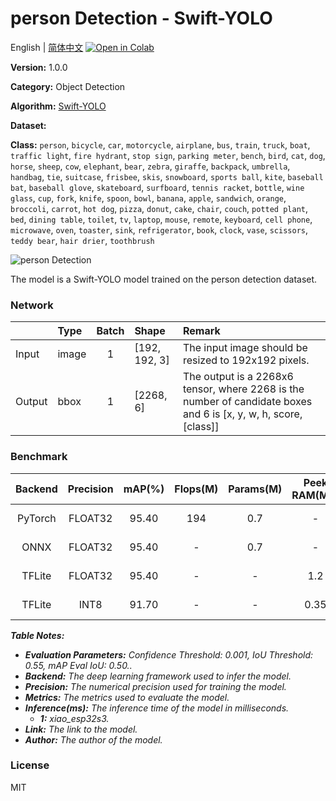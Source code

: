 # person Detection - Swift-YOLO

English | [简体中文](../zh_CN/person_Detection_Swift-YOLO_192.md) [![Open in Colab](https://colab.research.google.com/assets/colab-badge.svg)](https://colab.research.google.com/github/seeed-studio/sscma-model-zoo/blob/main/notebooks/en/person_Detection_Swift-YOLO_192.ipynb)

**Version:** 1.0.0

**Category:** Object Detection

**Algorithm:** [Swift-YOLO](configs/yolov5/swift_yolo_shuff_1xb16_300e_coco.py)

**Dataset:** [](https://app.roboflow.com/hanzhou-7mktt/ssperson/7)

**Class:** `person`, `bicycle`, `car`, `motorcycle`, `airplane`, `bus`, `train`, `truck`, `boat`, `traffic light`, `fire hydrant`, `stop sign`, `parking meter`, `bench`, `bird`, `cat`, `dog`, `horse`, `sheep`, `cow`, `elephant`, `bear`, `zebra`, `giraffe`, `backpack`, `umbrella`, `handbag`, `tie`, `suitcase`, `frisbee`, `skis`, `snowboard`, `sports ball`, `kite`, `baseball bat`, `baseball glove`, `skateboard`, `surfboard`, `tennis racket`, `bottle`, `wine glass`, `cup`, `fork`, `knife`, `spoon`, `bowl`, `banana`, `apple`, `sandwich`, `orange`, `broccoli`, `carrot`, `hot dog`, `pizza`, `donut`, `cake`, `chair`, `couch`, `potted plant`, `bed`, `dining table`, `toilet`, `tv`, `laptop`, `mouse`, `remote`, `keyboard`, `cell phone`, `microwave`, `oven`, `toaster`, `sink`, `refrigerator`, `book`, `clock`, `vase`, `scissors`, `teddy bear`, `hair drier`, `toothbrush`

![person Detection](https://files.seeedstudio.com/sscma/static/detection_coco.png)

The model is a Swift-YOLO model trained on the person detection dataset.

### Network 

|        | Type   |  Batch  | Shape         | Remark                                                                                                           |
|:-------|:-------|:-------:|:--------------|:-----------------------------------------------------------------------------------------------------------------|
| Input  | image  |    1    | [192, 192, 3] | The input image should be resized to 192x192 pixels.                                                             |
| Output | bbox   |    1    | [2268, 6]     | The output is a 2268x6 tensor, where 2268 is the number of candidate boxes and 6 is [x, y, w, h, score, [class]] |
### Benchmark

|  Backend  |  Precision  |  mAP(%)  |  Flops(M)  |  Params(M)  |  Peek RAM(MB)  |    Inference(ms)    |                                                                                  Download                                                                                  |    Author    |
|:---------:|:-----------:|:--------:|:----------:|:-----------:|:--------------:|:-------------------:|:--------------------------------------------------------------------------------------------------------------------------------------------------------------------------:|:------------:|
|  PyTorch  |   FLOAT32   |  95.40   |    194     |     0.7     |       -        |          -          |  [Link](https://files.seeedstudio.com/sscma/model_zoo/detection/models/swift-yolo/swift_yolo_shuffle_coco_320_float32_sha1_a5927bd6a6c6569d27edb98da946a8e75a8d816f.pth)   | Seeed Studio |
|   ONNX    |   FLOAT32   |  95.40   |     -      |     0.7     |       -        |          -          |  [Link](https://files.seeedstudio.com/sscma/model_zoo/detection/models/swift-yolo/swift_yolo_shuffle_coco_320_float32_sha1_20bc2c8517a8e42699bf46f1409f7541e52345ac.onnx)  | Seeed Studio |
|  TFLite   |   FLOAT32   |  95.40   |     -      |      -      |      1.2       |          -          | [Link](https://files.seeedstudio.com/sscma/model_zoo/detection/models/swift-yolo/swift_yolo_shuffle_coco_320_float32_sha1_5dfa1a16d27ef347c0173c5297395963760fcc57.tflite) | Seeed Studio |
|  TFLite   |    INT8     |  91.70   |     -      |      -      |      0.35      | 200.0<sup>(1)</sup> |  [Link](https://files.seeedstudio.com/sscma/model_zoo/detection/models/swift-yolo/swift_yolo_shuffle_coco_320_int8_sha1_3b0a6d7fd95e9dd21902beae6fa2d1cd0807bd7b.tflite)   | Seeed Studio |

***Table Notes:***

- ***Evaluation Parameters:**  Confidence Threshold: 0.001, IoU Threshold: 0.55, mAP Eval IoU: 0.50..*
- ***Backend:** The deep learning framework used to infer the model.*
- ***Precision:** The numerical precision used for training the model.*
- ***Metrics:** The metrics used to evaluate the model.*
- ***Inference(ms):** The inference time of the model in milliseconds.*
  - ***1:** xiao_esp32s3.*
- ***Link:** The link to the model.*
- ***Author:** The author of the model.*

### License

MIT

